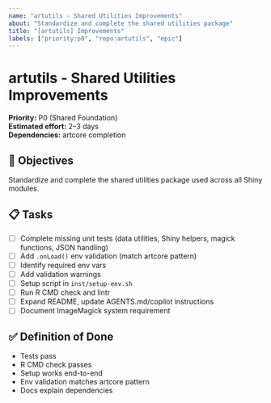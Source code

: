 ```yaml
---
name: "artutils - Shared Utilities Improvements"
about: "Standardize and complete the shared utilities package"
title: "[artutils] Improvements"
labels: ["priority:p0", "repo:artutils", "epic"]
---
```


# artutils - Shared Utilities Improvements

**Priority:** P0 (Shared Foundation)  
**Estimated effort:** 2–3 days  
**Dependencies:** artcore completion

## 🎯 Objectives
Standardize and complete the shared utilities package used across all Shiny modules.

## 📋 Tasks
- [ ] Complete missing unit tests (data utilities, Shiny helpers, magick functions, JSON handling)
- [ ] Add `.onLoad()` env validation (match artcore pattern)
- [ ] Identify required env vars
- [ ] Add validation warnings
- [ ] Setup script in `inst/setup-env.sh`
- [ ] Run R CMD check and lintr
- [ ] Expand README, update AGENTS.md/copilot instructions
- [ ] Document ImageMagick system requirement

## ✅ Definition of Done
- Tests pass  
- R CMD check passes  
- Setup works end-to-end  
- Env validation matches artcore pattern  
- Docs explain dependencies

